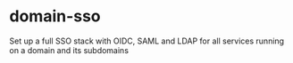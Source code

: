 # domain-sso
Set up a full SSO stack with OIDC, SAML and LDAP for all services running on a domain and its subdomains
